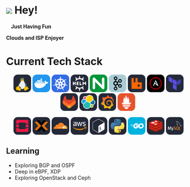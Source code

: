 <h1><img src="https://emojis.slackmojis.com/emojis/images/1531849430/4246/blob-sunglasses.gif?1531849430" width="45"/> Hey!</h1>

<b>
&nbsp;&nbsp;&nbsp;&nbsp;Just Having Fun 

Clouds and ISP Enjoyer 
</b> 

# Current Tech Stack
<p align="center">
  <a>
   <img src="https://github.com/tandpfun/skill-icons/blob/main/icons/Linux-Dark.svg" width="48" title="Linux">
   <img src="https://github.com/tandpfun/skill-icons/blob/main/icons/Docker.svg" width="48" title="Docker">
   <img src="https://github.com/tandpfun/skill-icons/blob/main/icons/Kubernetes.svg" width="48" title="Kubernetes">
   <img src="https://github.com/LelouchFR/skill-icons/blob/main/assets/helm-auto.svg" width="48" title="Helm">
   <img src="https://github.com/tandpfun/skill-icons/blob/main/icons/Nginx.svg" width="48" title="Nginx">
   <img src="https://github.com/tandpfun/skill-icons/blob/main/icons/Kafka.svg" width="48" title="Kafka">
   <img src="https://github.com/tandpfun/skill-icons/blob/main/icons/RabbitMQ-Dark.svg" width="48" title="RabbitMQ">
   <img src="https://github.com/tandpfun/skill-icons/blob/main/icons/Ansible.svg" width="48" title="Ansible">
   <img src="https://github.com/tandpfun/skill-icons/blob/main/icons/Terraform-Dark.svg" width="48" title="Terraform">
   <img src="https://github.com/tandpfun/skill-icons/blob/main/icons/GitLab-Dark.svg" width="48" title="GitLab">
   <img src="https://github.com/LelouchFR/skill-icons/blob/main/assets/elasticsearch-auto.svg" width="48" title="Elasticsearch">
   <img src="https://github.com/tandpfun/skill-icons/blob/main/icons/Grafana-Dark.svg" width="48" title="Grafana">
   <img src="https://github.com/tandpfun/skill-icons/blob/main/icons/Prometheus.svg" width="48" title="Prometheus">
   <img src="" width="48" title="">
 </a>
</p>

<p align="center">
  <a>
   <img src="https://github.com/tandpfun/skill-icons/blob/main/icons/OpenStack-Dark.svg" width="48" title="OpenStack">
   <img src="https://github.com/LelouchFR/skill-icons/blob/main/assets/proxmox-auto.svg" width="48" title="Proxmox">
   <img src="https://github.com/tandpfun/skill-icons/blob/main/icons/Cloudflare-Dark.svg" width="48" title="Cloudflare">
   <img src="https://github.com/tandpfun/skill-icons/blob/main/icons/AWS-Dark.svg" width="48" title="AWS">
   <img src="https://github.com/tandpfun/skill-icons/blob/main/icons/Bash-Dark.svg" width="48" title="bash">
   <img src="https://github.com/tandpfun/skill-icons/blob/main/icons/Python-Dark.svg" width="48"  title="Python">
   <img src="https://github.com/tandpfun/skill-icons/blob/main/icons/GoLang.svg" width="48" title="GoLang">
   <img src="https://github.com/tandpfun/skill-icons/blob/main/icons/Redis-Dark.svg" width="48" title="Redis">
   <img src="https://github.com/tandpfun/skill-icons/blob/main/icons/MySQL-Dark.svg" width="48" title="MySQL">
<!--
   <img src="https://user-images.githubusercontent.com/25181517/192107854-765620d7-f909-4953-a6da-36e1ef69eea6.png" width="48" title="HTTP">
   <img src="https://user-images.githubusercontent.com/25181517/192107858-fe19f043-c502-4009-8c47-476fc89718ad.png" width="48" title="REST">
   <img src="https://user-images.githubusercontent.com/25181517/187070862-03888f18-2e63-4332-95fb-3ba4f2708e59.png" width="48" title="websocket	">
   <img src="https://user-images.githubusercontent.com/25181517/192107855-e669c777-9172-49c5-b7e0-404e29df0fee.png" width="48" title="gRPC"> -->
  </a>
</p>

<h4 align="center">

## Learning
* Exploring BGP and OSPF
* Deep in eBPF, XDP
* Exploring OpenStack and Ceph

<!--</h4>
<div align="center">
    <a href="https://github.com/SamanKhalife" title="Go to Source">
      <img width=400 src="https://github-readme-stats.vercel.app/api?username=SamanKhalife&show_icons=true&theme=dark&hide_border=true" />
    </a>
</div>
-->
